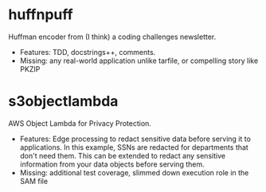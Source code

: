 # huffnpuff
Huffman encoder from (I think) a coding challenges newsletter. 
* Features: TDD, docstrings++, comments.
* Missing: any real-world application unlike tarfile, or compelling story like PKZIP

# s3objectlambda
AWS Object Lambda for Privacy Protection. 
* Features: Edge processing to redact sensitive data before serving it to applications.
In this example, SSNs are redacted for departments that don't need them. This can be extended to
redact any sensitive information from your data objects before serving them.
* Missing: additional test coverage, slimmed down execution role in the SAM file